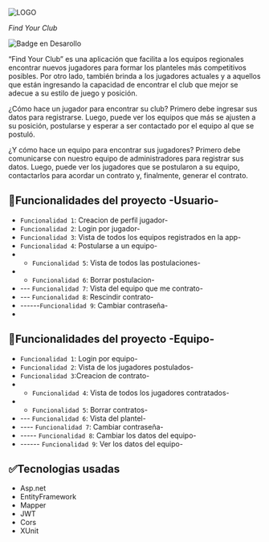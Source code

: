 
![LOGO](https://github.com/tony040304/FindYourClub/assets/103198538/cd277a5e-9026-4ea6-b899-24a96c9018f8)

<em> Find Your Club </em>

 ![Badge en Desarollo](https://img.shields.io/badge/STATUS-EN%20DESAROLLO-green)

“Find Your Club” es una aplicación que facilita a los equipos regionales encontrar nuevos jugadores para formar los planteles más competitivos posibles. Por otro lado, también brinda a los jugadores actuales y a aquellos que están ingresando la capacidad de encontrar el club que mejor se adecue a su estilo de juego y posición.

¿Cómo hace un jugador para encontrar su club? Primero debe ingresar sus datos para registrarse. Luego, puede ver los equipos que más se ajusten a su posición, postularse y esperar a ser contactado por el equipo al que se postuló.

¿Y cómo hace un equipo para encontrar sus jugadores? Primero debe comunicarse con nuestro equipo de administradores para registrar sus datos. Luego, puede ver los jugadores que se postularon a su equipo, contactarlos para acordar un contrato y, finalmente, generar el contrato.

## :hammer:Funcionalidades del proyecto -Usuario-
- `Funcionalidad 1`: Creacion de perfil jugador-
-  `Funcionalidad 2`: Login por jugador-
-   `Funcionalidad 3`: Vista de todos los equipos registrados en la app-
-    `Funcionalidad 4`: Postularse a un equipo-
- -   `Funcionalidad 5`: Vista de todos las postulaciones-
-    - `Funcionalidad 6`: Borrar postulacion-
-  ---  `Funcionalidad 7`: Vista del equipo que me contrato-
-    --- `Funcionalidad 8`: Rescindir  contrato-
-    ------`Funcionalidad 9`: Cambiar contraseña-
-    
## :hammer:Funcionalidades del proyecto -Equipo-
-  `Funcionalidad 1`: Login por equipo-
-   `Funcionalidad 2`: Vista de los jugadores postulados-
-    `Funcionalidad 3`:Creacion de contrato-
-   - `Funcionalidad 4`: Vista de todos los jugadores contratados-
-    - `Funcionalidad 5`: Borrar contratos-
-  ---  `Funcionalidad 6`: Vista del plantel-
- ----   `Funcionalidad 7`: Cambiar contraseña-
-  -----  `Funcionalidad 8`: Cambiar los datos del equipo-
-   ------ `Funcionalidad 9`: Ver los datos del equipo-

## :white_check_mark:Tecnologias usadas
- Asp.net
- EntityFramework
- Mapper
- JWT
- Cors
- XUnit
  
